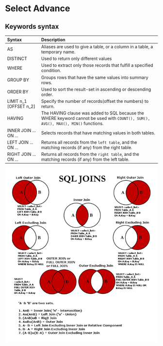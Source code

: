 # Select Advance

## Keywords syntax

| Syntax                 | Description                                                                                                                       |
|:-----------------------|:----------------------------------------------------------------------------------------------------------------------------------|
| AS                     | Aliases are used to give a table, or a column in a table, a temporary name.                                                       |
| DISTINCT               | Used to return only different values                                                                                              |
| WHERE                  | Used to extract only those records that fulfill a specified condition.                                                            |
| GROUP BY               | Groups rows that have the same values into summary rows.                                                                          |
| ORDER BY               | Used to sort the result-set in ascending or descending order.                                                                     |
| LIMIT n_1 [OFFSET n_2] | Specify the number of records(offset the numbers) to return.                                                                      |
| HAVING                 | The HAVING clause was added to SQL because the WHERE keyword cannot be used with `COUNT(), SUM(), AVG(), MAX(), MIN()` functions. |
| INNER JOIN ... ON ...  | Selects records that have matching values in both tables.                                                                         |
| LEFT JOIN ... ON ...   | Returns all records from the `left table`, and the matching records (if any) from the right table.                                |
| RIGHT JOIN ... ON ...  | Returns all records from the `right table`, and the matching records (if any) from the left table.                                |



![MySQL JOIN](https://github.com/StayHungryStayFoolish/notebook-img/blob/master/img/MySQL/mysql_join.png?raw=true)